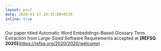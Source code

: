 ```yaml
---
layout: post
date: 2020-01-17 20:35:00+0530
inline: true
---
```


Our paper titled Automatic Word Embeddings-Based Glossary Term Extraction from Large-Sized Software Requirements accepted at **[REFSQ 2020]**(https://refsq.org/2020/2020/welcome).
